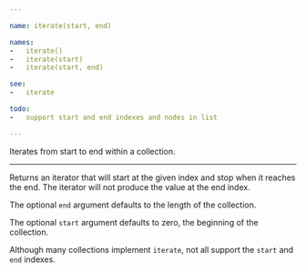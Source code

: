 ```yaml
---

name: iterate(start, end)

names:
-   iterate()
-   iterate(start)
-   iterate(start, end)

see:
-   iterate

todo:
-   support start and end indexes and nodes in list

---
```


Iterates from start to end within a collection.

---

Returns an iterator that will start at the given index and stop when it reaches
the end.
The iterator will not produce the value at the end index.

The optional `end` argument defaults to the length of the collection.

The optional `start` argument defaults to zero, the beginning of the collection.

Although many collections implement `iterate`, not all support the `start` and
`end` indexes.

